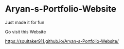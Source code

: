 # Aryan-s-Portfolio-Website
Just made it for fun


Go visit this Website


https://soultaker911.github.io/Aryan-s-Portfolio-Website/

